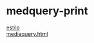 # medquery-print 
<a href='https://gabrielryanft.github.io/learning/cursoemvideo/htmlecss/css/medque/medquery-print/estilo/' target='_blank' rel='next'>estilo</a><br/>
<a href='https://gabrielryanft.github.io/learning/cursoemvideo/htmlecss/css/medque/medquery-print/mediaquery.html' target='_blank' rel='next'>mediaquery.html</a><br/>
